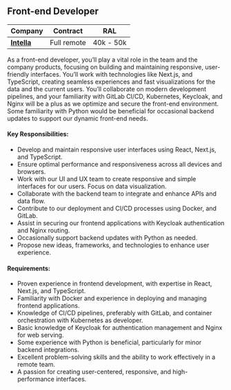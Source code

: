 ## Front-end Developer

| Company                   | Contract    | RAL       |
|---------------------------|-------------|-----------|
| [**Intella**](company.md) | Full remote | 40k - 50k | 

As a front-end developer, you’ll play a vital role in the team and the company products, focusing on building and
maintaining responsive, user-friendly interfaces.
You’ll work with technologies like Next.js, and TypeScript, creating seamless experiences and fast visualizations for
the data and the current users.
You’ll collaborate on modern development pipelines, and your familiarity with GitLab CI/CD, Kubernetes, Keycloak, and
Nginx will be a plus as we optimize and secure the front-end environment.
Some familiarity with Python would be beneficial for occasional backend updates to support our dynamic front-end needs.

#### Key Responsibilities:

- Develop and maintain responsive user interfaces using React, Next.js, and TypeScript.
- Ensure optimal performance and responsiveness across all devices and browsers.
- Work with our UI and UX team to create responsive and simple interfaces for our users. Focus on data visualization.
- Collaborate with the backend team to integrate and enhance APIs and data flow.
- Contribute to our deployment and CI/CD processes using Docker, and GitLab.
- Assist in securing our frontend applications with Keycloak authentication and Nginx routing.
- Occasionally support backend updates with Python as needed.
- Propose new ideas, frameworks, and technologies to enhance user experience.

#### Requirements:

- Proven experience in frontend development, with expertise in React, Next.js, and TypeScript.
- Familiarity with Docker and experience in deploying and managing frontend applications.
- Knowledge of CI/CD pipelines, preferably with GitLab, and container orchestration with Kubernetes as developer.
- Basic knowledge of Keycloak for authentication management and Nginx for web serving.
- Some experience with Python is beneficial, particularly for minor backend integrations.
- Excellent problem-solving skills and the ability to work effectively in a remote team.
- A passion for creating user-centered, responsive, and high-performance interfaces.
